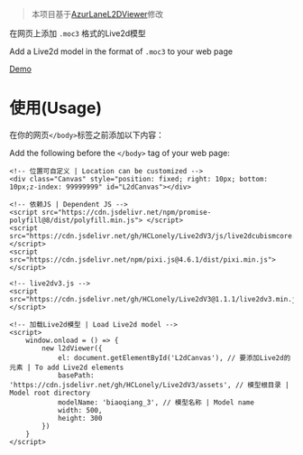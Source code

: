 > 本项目基于[AzurLaneL2DViewer](https://github.com/alg-wiki/AzurLaneL2DViewer)修改

在网页上添加 `.moc3` 格式的Live2d模型

Add a Live2d model in the format of `.moc3` to your web page

[Demo](https://live2dv3demo.hclonely.com/)

# 使用(Usage)

在你的网页`</body>`标签之前添加以下内容：

Add the following before the `</body>` tag of your web page: 

```
<!-- 位置可自定义 | Location can be customized -->
<div class="Canvas" style="position: fixed; right: 10px; bottom: 10px;z-index: 99999999" id="L2dCanvas"></div>

<!-- 依赖JS | Dependent JS -->
<script src="https://cdn.jsdelivr.net/npm/promise-polyfill@8/dist/polyfill.min.js"> </script>
<script src="https://cdn.jsdelivr.net/gh/HCLonely/Live2dV3/js/live2dcubismcore.min.js"></script>
<script src="https://cdn.jsdelivr.net/npm/pixi.js@4.6.1/dist/pixi.min.js"></script>

<!-- live2dv3.js -->
<script src="https://cdn.jsdelivr.net/gh/HCLonely/Live2dV3@1.1.1/live2dv3.min.js"></script>

<!-- 加载Live2d模型 | Load Live2d model -->
<script>
    window.onload = () => {
        new l2dViewer({
            el: document.getElementById('L2dCanvas'), // 要添加Live2d的元素 | To add Live2d elements
            basePath: 'https://cdn.jsdelivr.net/gh/HCLonely/Live2dV3/assets', // 模型根目录 | Model root directory
            modelName: 'biaoqiang_3', // 模型名称 | Model name
            width: 500,
            height: 300
        })
    }
</script>
```
